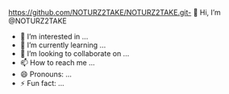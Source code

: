 https://github.com/NOTURZ2TAKE/NOTURZ2TAKE.git- 👋 Hi, I’m @NOTURZ2TAKE
- 👀 I’m interested in ...
- 🌱 I’m currently learning ...
- 💞️ I’m looking to collaborate on ...
- 📫 How to reach me ...
- 😄 Pronouns: ...
- ⚡ Fun fact: ...

<!---
NOTURZ2TAKE/NOTURZ2TAKE is a ✨ special ✨ repository because its `README.md` (this file) appears on your GitHub profile.
You can click the Preview link to take a look at your changes.
--->
